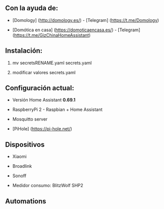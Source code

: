 ## Con la ayuda de:

- [Domology] (http://domology.es/) - [Telegram] (https://t.me/Domology)

- [Domótica en casa] (https://domoticaencasa.es/) - [Telegram] (https://t.me/GizChinaHomeAssistant)

## Instalación:

1. mv secretsRENAME.yaml secrets.yaml

2. modificar valores secrets.yaml


## Configuración actual:

- Versión Home Assistant **0.69.1**

- RaspberryPi 2 - Raspbian + Home Assistant

- Mosquitto server

- [PiHole] (https://pi-hole.net/)


## Dispositivos

- Xiaomi

- Broadlink

- Sonoff

- Medidor consumo: BlitzWolf SHP2

## Automations

